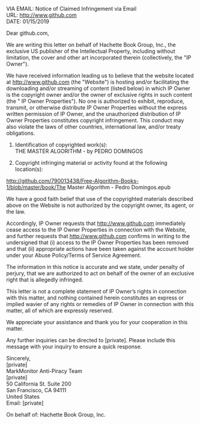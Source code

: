 VIA EMAIL:	Notice of Claimed Infringement via Email  
URL:	http://www.github.com  
DATE:	01/15/2019  

Dear github.com,  

We are writing this letter on behalf of Hachette Book Group, Inc., the exclusive US publisher of the Intellectual Property, including without limitation, the cover and other art incorporated therein (collectively, the "IP Owner").  

We have received information leading us to believe that the website located at http://www.github.com (the "Website") is hosting and/or facilitating the downloading and/or streaming of content (listed below) in which IP Owner is the copyright owner and/or the owner of exclusive rights in such content (the " IP Owner Properties"). No one is authorized to exhibit, reproduce, transmit, or otherwise distribute IP Owner Properties without the express written permission of IP Owner, and the unauthorized distribution of IP Owner Properties constitutes copyright infringement. This conduct may also violate the laws of other countries, international law, and/or treaty obligations.  

1. Identification of copyrighted work(s):  
THE MASTER ALGORITHM - by PEDRO DOMINGOS  

2. Copyright infringing material or activity found at the following location(s):  

http://github.com/790013438/Free-Algorithm-Books-1/blob/master/book/The Master Algorithm - Pedro Domingos.epub  

We have a good faith belief that use of the copyrighted materials described above on the Website is not authorized by the copyright owner, its agent, or the law.  

Accordingly, IP Owner requests that http://www.github.com immediately cease access to the IP Owner Properties in connection with the Website, and further requests that http://www.github.com confirms in writing to the undersigned that (i) access to the IP Owner Properties has been removed and that (ii) appropriate actions have been taken against the account holder under your Abuse Policy/Terms of Service Agreement.  

The information in this notice is accurate and we state, under penalty of perjury, that we are authorized to act on behalf of the owner of an exclusive right that is allegedly infringed.  

This letter is not a complete statement of IP Owner’s rights in connection with this matter, and nothing contained herein constitutes an express or implied wavier of any rights or remedies of IP Owner in connection with this matter, all of which are expressly reserved.  

We appreciate your assistance and thank you for your cooperation in this matter.  

Any further inquiries can be directed to [private]. Please include this message with your inquiry to ensure a quick response.  

Sincerely,  
[private]  
MarkMonitor Anti-Piracy Team  
[private]  
50 California St. Suite 200  
San Francisco, CA 94111  
United States  
Email: [private]  

On behalf of:
Hachette Book Group, Inc.
